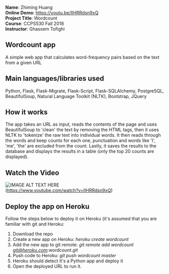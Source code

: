 **Name**: Zhiming Huang  
**Online Demo**:  https://youtu.be/IlHRRdsn9xQ  
**Project Title**: Wordcount  
**Course**:  CCPS530 Fall 2018  
**Instructor**: Ghassem Tofighi  

## Wordcount app
A simple web app that calculates word-frequency pairs based on the text from a given URL

## Main languages/libraries used
Python, Flask, Flask-Migrate, Flask-Script, Flask-SQLAlchemy, PostgreSQL, BeautifulSoup, Natural Language Toolkit (NLTK), Bootstrap, JQuery

## How it works
The app takes an URL as input, reads the contents of the page and uses BeautifulSoup to 'clean' the text by removing the HTML tags, then it uses NLTK to 'tokenize' the raw text into individual words.  It then reads through the words and keep counts for each one, punctuation and words like 'I', 'me', 'the' are excluded from the count.  Lastly, it saves the results to the database and displays the results in a table (only the top 20 counts are displayed).  

## Watch the Video
![IMAGE ALT TEXT HERE](https://img.youtube.com/vi/IlHRRdsn9xQ/0.jpg)  
(https://www.youtube.com/watch?v=IlHRRdsn9xQ)

## Deploy the app on Heroku
Follow the steps below to deploy it on Heroku (it's assumed that you are familiar with git and Heroku:

 1. Download the repo
 2. Create a new app on Heroku: *heroku create wordcount*
 3. Add the new app to git remote: *git remote add wordcount git@heroku.com:wordcount.git*
 4. Push code to Heroku: *git push wordcount master*
 5. Heroku should detect it's a Python app and deploy it
 6. Open the deployed URL to run it.
	
